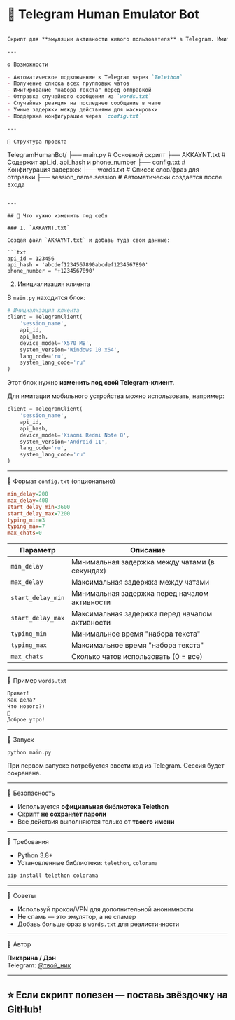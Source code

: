 # 🤖 Telegram Human Emulator Bot

```markdown

Скрипт для **эмуляции активности живого пользователя** в Telegram. Имитирует чтение сообщений, набор текста, отправку сообщений и проставление реакций. Отлично подходит для разогрева аккаунтов, создания активности в группах и автоматизированного участия в чатах.

---

⚙️ Возможности

- Автоматическое подключение к Telegram через `Telethon`
- Получение списка всех групповых чатов
- Имитирование "набора текста" перед отправкой
- Отправка случайного сообщения из `words.txt`
- Случайная реакция на последнее сообщение в чате
- Умные задержки между действиями для маскировки
- Поддержка конфигурации через `config.txt`

---

📁 Структура проекта

```
TelegramHumanBot/
├── main.py             # Основной скрипт
├── AKKAYNT.txt         # Содержит api_id, api_hash и phone_number
├── config.txt          # Конфигурация задержек
├── words.txt           # Список слов/фраз для отправки
├── session_name.session  # Автоматически создаётся после входа
```

---

## 🧠 Что нужно изменить под себя

### 1. `AKKAYNT.txt`

Создай файл `AKKAYNT.txt` и добавь туда свои данные:

```txt
api_id = 123456
api_hash = 'abcdef1234567890abcdef1234567890'
phone_number = '+1234567890'
```

2. Инициализация клиента

В `main.py` находится блок:

```python
# Инициализация клиента
client = TelegramClient(
    'session_name',
    api_id,
    api_hash,
    device_model='X570 MB',
    system_version='Windows 10 x64',
    lang_code='ru',
    system_lang_code='ru'
)
```

Этот блок нужно **изменить под свой Telegram-клиент**.

Для имитации мобильного устройства можно использовать, например:

```python
client = TelegramClient(
    'session_name',
    api_id,
    api_hash,
    device_model='Xiaomi Redmi Note 8',
    system_version='Android 11',
    lang_code='ru',
    system_lang_code='ru'
)
```

---

🧾 Формат `config.txt` (опционально)

```ini
min_delay=200
max_delay=400
start_delay_min=3600
start_delay_max=7200
typing_min=3
typing_max=7
max_chats=0
```

| Параметр           | Описание                                         |
|--------------------|--------------------------------------------------|
| `min_delay`        | Минимальная задержка между чатами (в секундах)  |
| `max_delay`        | Максимальная задержка между чатами              |
| `start_delay_min`  | Минимальная задержка перед началом активности   |
| `start_delay_max`  | Максимальная задержка перед началом активности  |
| `typing_min`       | Минимальное время "набора текста"               |
| `typing_max`       | Максимальное время "набора текста"              |
| `max_chats`        | Сколько чатов использовать (0 = все)            |

---

📄 Пример `words.txt`

```txt
Привет!
Как дела?
Что нового?)
👋
Доброе утро!
```

---

🚀 Запуск

```bash
python main.py
```

При первом запуске потребуется ввести код из Telegram. Сессия будет сохранена.

---

🔐 Безопасность

- Используется **официальная библиотека Telethon**
- Скрипт **не сохраняет пароли**
- Все действия выполняются только от **твоего имени**

---

📌 Требования

- Python 3.8+
- Установленные библиотеки: `telethon`, `colorama`

```bash
pip install telethon colorama
```

---

🧪 Советы

- Используй прокси/VPN для дополнительной анонимности
- Не спамь — это эмулятор, а не спамер
- Добавь больше фраз в `words.txt` для реалистичности

---

👤 Автор

**Пикарина / Дэн**  
Telegram: [@твой_ник](https://t.me/Falruper)

---

## ⭐ Если скрипт полезен — поставь звёздочку на GitHub!
```
